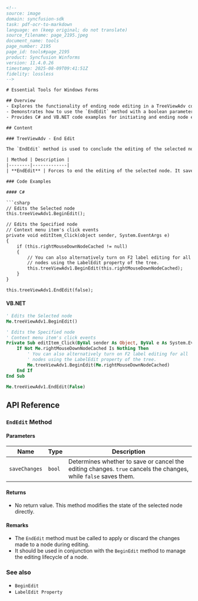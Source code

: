 ```html
<!--
source: image
domain: syncfusion-sdk
task: pdf-ocr-to-markdown
language: en (keep original; do not translate)
source_filename: page_2195.jpeg
document_name: tools
page_number: 2195
page_id: tools#page_2195
product: Syncfusion Winforms
version: 11.4.0.26
timestamp: 2025-08-09T09:41:51Z
fidelity: lossless
-->

# Essential Tools for Windows Forms

## Overview
- Explores the functionality of ending node editing in a TreeViewAdv control.
- Demonstrates how to use the `EndEdit` method with a boolean parameter to either save or cancel the editing changes.
- Provides C# and VB.NET code examples for initiating and ending node editing.

## Content

### TreeViewAdv - End Edit

The `EndEdit` method is used to conclude the editing of the selected node in a `TreeViewAdv` control. It allows you to either save or cancel the changes based on the boolean value passed as a parameter.

| Method | Description |
|--------|-------------|
| **EndEdit** | Forces to end the editing of the selected node. It saves or cancels the editing of the selected node based on the boolean value passed as a parameter.<br><br>`true` - Cancels the editing without saving.<br>`false` - Saves the changes. |

### Code Examples

#### C#

```csharp
// Edits the Selected node
this.treeViewAdv1.BeginEdit();

// Edits the Specified node
// Context menu item's click events
private void editItem_Click(object sender, System.EventArgs e)
{
    if (this.rightMouseDownNodeCached != null)
    {
        // You can also alternatively turn on F2 label editing for all
        // nodes using the LabelEdit property of the tree.
        this.treeViewAdv1.BeginEdit(this.rightMouseDownNodeCached);
    }
}

this.treeViewAdv1.EndEdit(false);
```

#### VB.NET

```vb
' Edits the Selected node
Me.treeViewAdv1.BeginEdit()

' Edits the Specified node
' Context menu item's click events
Private Sub editItem_Click(ByVal sender As Object, ByVal e As System.EventArgs)
    If Not Me.rightMouseDownNodeCached Is Nothing Then
        ' You can also alternatively turn on F2 label editing for all
        ' nodes using the LabelEdit property of the tree.
        Me.treeViewAdv1.BeginEdit(Me.rightMouseDownNodeCached)
    End If
End Sub

Me.treeViewAdv1.EndEdit(False)
```

## API Reference

### `EndEdit` Method

#### Parameters

| Name    | Type | Description |
|---------|------|-------------|
| `saveChanges` | `bool` | Determines whether to save or cancel the editing changes. `true` cancels the changes, while `false` saves them. |

#### Returns

- No return value. This method modifies the state of the selected node directly.

#### Remarks

- The `EndEdit` method must be called to apply or discard the changes made to a node during editing.
- It should be used in conjunction with the `BeginEdit` method to manage the editing lifecycle of a node.

### See also

- `BeginEdit`
- `LabelEdit Property`

<!-- tags: [product, windows forms, treeviewadv, .NET, C#, VB.NET, endedit] keywords: [node editing, end editing, treeview, boolean parameter, C#, VB.NET] -->
```
